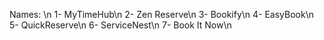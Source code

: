 Names: \n
1- MyTimeHub\n
2- Zen Reserve\n
3- Bookify\n
4- EasyBook\n
5- QuickReserve\n
6- ServiceNest\n
7- Book It Now\n

